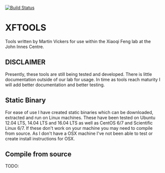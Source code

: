 [![Build Status](https://travis-ci.org/martinjvickers/xftools.svg?branch=master)](https://travis-ci.org/martinjvickers/xftools)

# XFTOOLS

Tools written by Martin Vickers for use within the Xiaoqi Feng lab at the John Innes Centre.

## DISCLAIMER

Presently, these tools are still being tested and developed. There is little documentation outside of our lab for usage. In time as tools reach maturity I will add better documentation and better testing.

## Static Binary

For ease of use I have created static binaries which can be downloaded, extracted and run on Linux machines. These have been tested on Ubuntu 12.04 LTS, 14.04 LTS and 16.04 LTS as well as CentOS 6/7 and Scientific Linux 6/7. If these don't work on your machine you may need to compile from source. As I don't have a OSX machine I've not been able to test or create install instructions for OSX.

## Compile from source

TODO:
